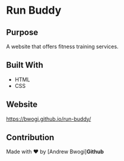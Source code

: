 # Run Buddy

## Purpose
A website that offers fitness training services.

## Built With
* HTML
* CSS

## Website
https://bwogi.github.io/run-buddy/

## Contribution
Made with ❤️ by [Andrew Bwogi]**Github**
